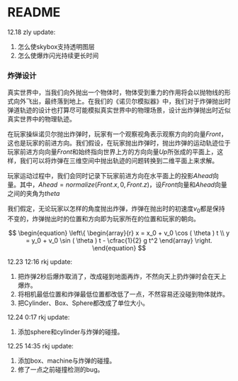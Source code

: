 ﻿# README

12.18 zly update:
1. 怎么使skybox支持透明图层
2. 怎么使爆炸闪光持续更长时间


### 炸弹设计

真实世界中，当我们向外抛出一个物体时，物体受到重力的作用将会以抛物线的形式向外飞出，最终落到地上。在我们的《诺贝尔模拟器》中，我们对于炸弹抛出时弹道轨迹的设计也打算尽可能模拟真实世界中的物理场景，设计出炸弹抛出时近似真实世界中的物理轨迹。

在玩家操纵诺贝尔抛出炸弹时，玩家有一个观察视角表示观察方向的向量$Front$，这也是玩家的前进方向。我们假设，在玩家抛出炸弹时，抛出炸弹的运动轨迹位于玩家前进方向向量$Front$和始终指向世界上方的方向向量$Up$所张成的平面上，这样，我们可以将炸弹在三维空间中抛出轨迹的问题转换到二维平面上来求解。

玩家运动过程中，我们会同时记录下玩家前进方向在水平面上的投影$Ahead$向量。其中，$Ahead = normalize(Front.x, 0, Front.z)$，设$Front$向量和$Ahead$向量之间的夹角为$theta$

我们假定，无论玩家以怎样的角度抛出炸弹，炸弹在抛出时的初速度$v_0$都是保持不变的，炸弹抛出时的位置和方向即为玩家所在的位置和玩家的朝向。

$$
\begin{equation}
    \left\{
        \begin{array}{r}
            x = x_0 + v_0 \cos ( \theta ) t \\
            y = y_0 + v_0 \sin ( \theta ) t - \cfrac{1}{2} g t^2
        \end{array}
    \right.
\end{equation}
$$

12.23 12:16 rkj update:
1. 把炸弹2秒后爆炸取消了，改成碰到地面再炸，不然向天上扔炸弹时会在天上爆炸。
2. 将相机最低位置和炸弹最低位置都改低了一点，不然容易还没碰到物体就炸。
3. 把Cylinder、Box、Sphere都改成了单位大小。

12.24 0:17 rkj update:
1. 添加sphere和cylinder与炸弹的碰撞。

12.25 14:35 rkj update:
1. 添加box、machine与炸弹的碰撞。
2. 修了一点之前碰撞检测的bug。
